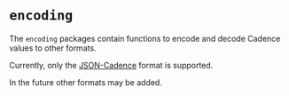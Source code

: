 # `encoding`

The `encoding` packages contain functions to encode and decode Cadence values to other formats.

Currently, only the [JSON-Cadence](https://github.com/onflow/cadence/blob/master/docs/json-cadence-spec.md) format is supported.

In the future other formats may be added.
